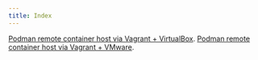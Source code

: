 ```yaml
---
title: Index
---
```


[Podman remote container host via Vagrant + VirtualBox](./Vagrant_VirtualBox.html).
[Podman remote container host via Vagrant + VMware](./Vagrant_VMware.html).